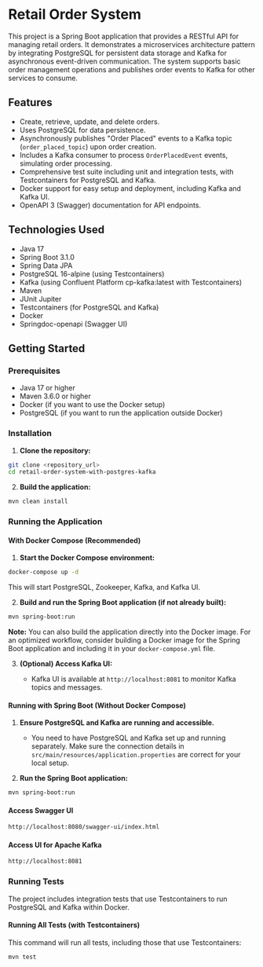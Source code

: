 # Retail Order System

This project is a Spring Boot application that provides a RESTful API for managing retail orders. It demonstrates a microservices architecture pattern by integrating PostgreSQL for persistent data storage and Kafka for asynchronous event-driven communication. The system supports basic order management operations and publishes order events to Kafka for other services to consume.

## Features

* Create, retrieve, update, and delete orders.
* Uses PostgreSQL for data persistence.
* Asynchronously publishes "Order Placed" events to a Kafka topic (`order_placed_topic`) upon order creation.
* Includes a Kafka consumer to process `OrderPlacedEvent` events, simulating order processing.
* Comprehensive test suite including unit and integration tests, with Testcontainers for PostgreSQL and Kafka.
* Docker support for easy setup and deployment, including Kafka and Kafka UI.
* OpenAPI 3 (Swagger) documentation for API endpoints.

## Technologies Used

* Java 17
* Spring Boot 3.1.0
* Spring Data JPA
* PostgreSQL 16-alpine (using Testcontainers)
* Kafka (using Confluent Platform cp-kafka:latest with Testcontainers)
* Maven
* JUnit Jupiter
* Testcontainers (for PostgreSQL and Kafka)
* Docker
* Springdoc-openapi (Swagger UI)

## Getting Started

### Prerequisites

* Java 17 or higher
* Maven 3.6.0 or higher
* Docker (if you want to use the Docker setup)
* PostgreSQL (if you want to run the application outside Docker)

### Installation

1.  **Clone the repository:**

```bash
git clone <repository_url>
cd retail-order-system-with-postgres-kafka
```

2.  **Build the application:**

```bash
mvn clean install
```

### Running the Application

#### With Docker Compose (Recommended)

1.  **Start the Docker Compose environment:**

```bash
docker-compose up -d
```

This will start PostgreSQL, Zookeeper, Kafka, and Kafka UI.

2.  **Build and run the Spring Boot application (if not already built):**

```bash
mvn spring-boot:run
```

**Note:** You can also build the application directly into the Docker image. For an optimized workflow, consider building a Docker image for the Spring Boot application and including it in your `docker-compose.yml` file.

3.  **(Optional) Access Kafka UI:**

    * Kafka UI is available at `http://localhost:8081` to monitor Kafka topics and messages.

#### Running with Spring Boot (Without Docker Compose)

1.  **Ensure PostgreSQL and Kafka are running and accessible.**
    * You need to have PostgreSQL and Kafka set up and running separately. Make sure the connection details in `src/main/resources/application.properties` are correct for your local setup.

2.  **Run the Spring Boot application:**

```bash
mvn spring-boot:run
```

#### Access Swagger UI
```bash
http://localhost:8080/swagger-ui/index.html
```

#### Access UI for Apache Kafka
```bash
http://localhost:8081
```

### Running Tests

The project includes integration tests that use Testcontainers to run PostgreSQL and Kafka within Docker.

#### Running All Tests (with Testcontainers)

This command will run all tests, including those that use Testcontainers:

```bash
mvn test